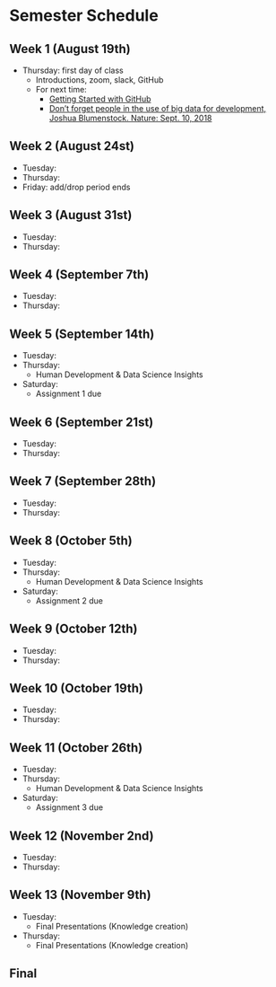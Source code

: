 # Semester Schedule

## Week 1 (August 19th)
- Thursday: first day of class
	- Introductions, zoom, slack, GitHub
	- For next time:
		- [Getting Started with GitHub](https://tyler-frazier.github.io/dsbook/gitstart.html)
		- [Don’t forget people in the use of big data for development, Joshua Blumenstock.  Nature: Sept. 10, 2018](https://www.nature.com/articles/d41586-018-06215-5)

## Week 2 (August 24st)
- Tuesday:
- Thursday:
- Friday: add/drop period ends

## Week 3 (August 31st)
- Tuesday:
- Thursday: 

## Week 4 (September 7th) 
- Tuesday:
- Thursday: 

## Week 5 (September 14th)
- Tuesday:
- Thursday:
	- Human Development & Data Science Insights
- Saturday:
	- Assignment 1 due 

## Week 6 (September 21st)
- Tuesday:
- Thursday:

## Week 7 (September 28th)
- Tuesday:
- Thursday:

## Week 8 (October 5th)
- Tuesday:
- Thursday:
	- Human Development & Data Science Insights 
- Saturday:
	- Assignment 2 due 

## Week 9 (October 12th)
- Tuesday:
- Thursday:

## Week 10 (October 19th)
- Tuesday:
- Thursday:

## Week 11 (October 26th)
- Tuesday:
- Thursday:
	- Human Development & Data Science Insights  
- Saturday:
	- Assignment 3 due  

## Week 12 (November 2nd)
- Tuesday:
- Thursday:

## Week 13 (November 9th)
- Tuesday:
	- Final Presentations (Knowledge creation)
- Thursday:
	- Final Presentations (Knowledge creation)

## Final





